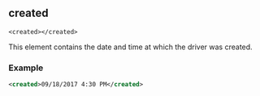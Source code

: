 
## created

`<created></created>`


This element contains the date and time at which the driver was created.


### Example

```xml
<created>09/18/2017 4:30 PM</created>
```


